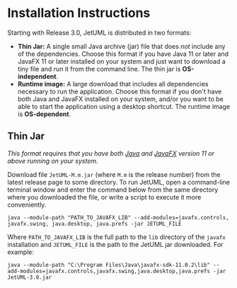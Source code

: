 # Installation Instructions

Starting with Release 3.0, JetUML is distributed in two formats:

* **Thin Jar:** A single small Java archive (jar) file that does _not_ include any of the dependencies. Choose this format if you have Java 11 or later and JavaFX 11 or later installed on your system and just want to download a tiny file and run it from the command line. The thin jar is **OS-independent**.
* **Runtime image:** A large download that includes all dependencies necessary to run the application. Choose this format if you don't have both Java and JavaFX installed on your system, and/or you want to be able to start the application using a desktop shortcut. The runtime image is **OS-dependent**.

## Thin Jar

*This format requires that you have both [Java](https://openjdk.java.net/) and [JavaFX](https://openjfx.io/) version 11 or above running on your system.* 

Download file `JetUML-M.m.jar` (where `M.m` is the release number) from the latest release page to some directory. To run JetUML, open a command-line terminal window and enter the command below from the same directory where you downloaded the file, or write a script to execute it more conveniently.

```shell
java --module-path "PATH_TO_JAVAFX_LIB" --add-modules=javafx.controls, javafx.swing, java.desktop, java.prefs -jar JETUML_FILE
```

Where `PATH_TO_JAVAFX_LIB` is the full path to the `lib` directory of the `javafx` installation and `JETUML_FILE` is the path to the JetUML jar downloaded. For example:

```shell
java --module-path "C:\Program Files\Java\javafx-sdk-11.0.2\lib" --add-modules=javafx.controls,javafx.swing,java.desktop,java.prefs -jar JetUML-3.0.jar
```



